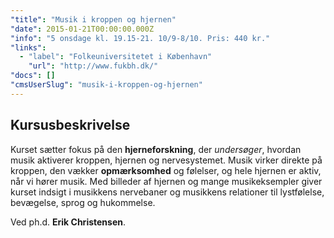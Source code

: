 ```yaml
---
"title": "Musik i kroppen og hjernen"
"date": 2015-01-21T00:00:00.000Z
"info": "5 onsdage kl. 19.15-21. 10/9-8/10. Pris: 440 kr."
"links":
  - "label": "Folkeuniversitetet i København"
    "url": "http://www.fukbh.dk/"
"docs": []
"cmsUserSlug": "musik-i-kroppen-og-hjernen"
---
```


## Kursusbeskrivelse

Kurset sætter fokus på den **hjerneforskning**, der *undersøger*, hvordan musik aktiverer kroppen, hjernen og nervesystemet. Musik virker direkte på kroppen, den vækker **opmærksomhed** og følelser, og hele hjernen er aktiv, når vi hører musik. Med billeder af hjernen og mange musikeksempler giver kurset indsigt i musikkens nervebaner og musikkens relationer til lystfølelse, bevægelse, sprog og hukommelse.

Ved ph.d. **Erik Christensen**.                                                                                                                                                                                                                                                                                                                                                                                                                                                                                                                                                                                                                                                                                                                                                                                                                                                                                                                                                                                                                                                                                                                                                                                                                                                                                                                                                                                                                                                                                                                                                                                                                                                                                                                                                                                                                                                                                                                                                                                                                                                                                                                                                                                                                                                                                                                                                                                                                                                                                                                                                                                                                                                                                                                                                                                                                                                                                                                                                                                                                                                                                                                                                                                                                                                                                                                                                                                                                                                                             
